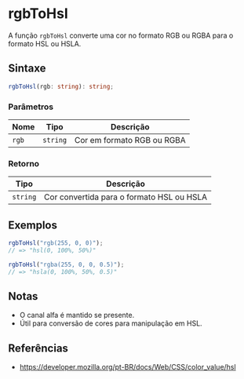 # rgbToHsl

A função `rgbToHsl` converte uma cor no formato RGB ou RGBA para o formato HSL ou HSLA.

## Sintaxe

```typescript
rgbToHsl(rgb: string): string;
```

### Parâmetros

| Nome    | Tipo      | Descrição                 |
|---------|-----------|---------------------------|
| `rgb`   | `string`  | Cor em formato RGB ou RGBA |

### Retorno

| Tipo      | Descrição                                 |
|---------- |-------------------------------------------|
| `string`  | Cor convertida para o formato HSL ou HSLA  |

## Exemplos

```typescript
rgbToHsl("rgb(255, 0, 0)");
// => "hsl(0, 100%, 50%)"

rgbToHsl("rgba(255, 0, 0, 0.5)");
// => "hsla(0, 100%, 50%, 0.5)"
```

## Notas

* O canal alfa é mantido se presente.
* Útil para conversão de cores para manipulação em HSL.

## Referências

* https://developer.mozilla.org/pt-BR/docs/Web/CSS/color_value/hsl
